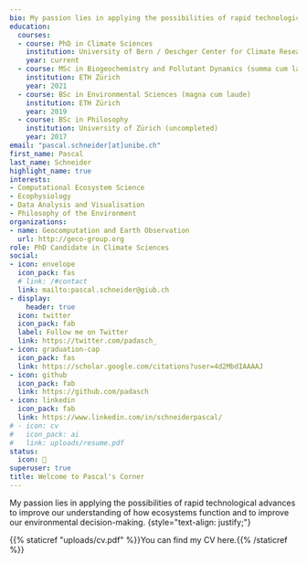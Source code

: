 ```yaml
---
bio: My passion lies in applying the possibilities of rapid technological advances to improve our understanding of how ecosystems function and to improve our environmental decision-making.
education:
  courses:
  - course: PhD in Climate Sciences
    institution: University of Bern / Oeschger Center for Climate Research
    year: current
  - course: MSc in Biogeochemistry and Pollutant Dynamics (summa cum laude)
    institution: ETH Zürich
    year: 2021
  - course: BSc in Environmental Sciences (magna cum laude)
    institution: ETH Zürich
    year: 2019
  - course: BSc in Philosophy
    institution: University of Zürich (uncompleted)
    year: 2017
email: "pascal.schneider[at]unibe.ch"
first_name: Pascal
last_name: Schneider
highlight_name: true
interests:
- Computational Ecosystem Science
- Ecophysiology
- Data Analysis and Visualisation
- Philosophy of the Environment
organizations:
- name: Geocomputation and Earth Observation
  url: http://geco-group.org
role: PhD Candidate in Climate Sciences
social:
- icon: envelope
  icon_pack: fas
  # link: /#contact
  link: mailto:pascal.schneider@giub.ch
- display:
    header: true
  icon: twitter
  icon_pack: fab
  label: Follow me on Twitter
  link: https://twitter.com/padasch_
- icon: graduation-cap
  icon_pack: fas
  link: https://scholar.google.com/citations?user=4d2MbdIAAAAJ
- icon: github
  icon_pack: fab
  link: https://github.com/padasch
- icon: linkedin
  icon_pack: fab
  link: https://www.linkedin.com/in/schneiderpascal/
# - icon: cv
#   icon_pack: ai
#   link: uploads/resume.pdf
status:
  icon: 🌳
superuser: true
title: Welcome to Pascal's Corner
---
```


My passion lies in applying the possibilities of rapid technological advances to improve our understanding of how ecosystems function and to improve our environmental decision-making.
{style="text-align: justify;"}

{{% staticref "uploads/cv.pdf" %}}You can find my CV here.{{% /staticref %}}
